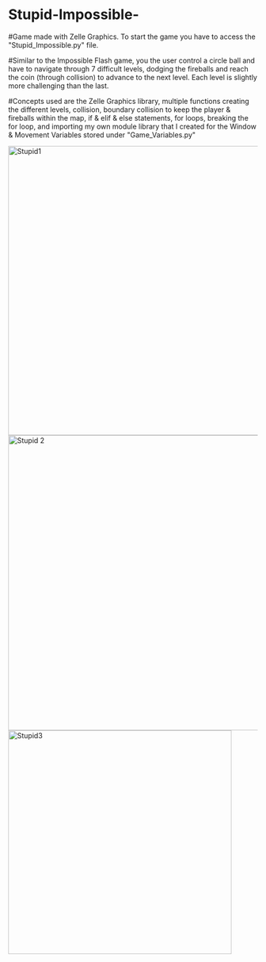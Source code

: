# Stupid-Impossible-

#Game made with Zelle Graphics. To start the game you have to access the "Stupid_Impossible.py" file.

#Similar to the Impossible Flash game, you the user control a circle ball and have to navigate through 7 difficult levels, dodging the fireballs and reach the coin (through collision) to advance to the next level. Each level is slightly more challenging than the last.

#Concepts used are the Zelle Graphics library, multiple functions creating the different levels, collision, boundary collision to keep the player & fireballs within the map, if & elif & else statements, for loops, breaking the for loop, and importing my own module library that I created for the Window & Movement Variables stored under "Game_Variables.py"

<img width="583" alt="Stupid1" src="https://user-images.githubusercontent.com/46412260/64909996-52b32000-d6e0-11e9-96e9-cfab1f09f0db.PNG">

<img width="595" alt="Stupid 2" src="https://user-images.githubusercontent.com/46412260/64909997-53e44d00-d6e0-11e9-84bc-62c984ca5837.PNG">

<img width="451" alt="Stupid3" src="https://user-images.githubusercontent.com/46412260/64909998-547ce380-d6e0-11e9-87c6-ee97e8aae0b9.PNG">
